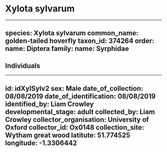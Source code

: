 # Xylota sylvarum

---
species: Xylota sylvarum
common_name: golden-tailed hoverfly
taxon_id: 374264
order:
  name: Diptera
family:
  name: Syrphidae
---

## Individuals

---
id: idXylSylv2
sex: Male
date_of_collection: 08/08/2019
date_of_identification: 08/08/2019
identified_by: Liam Crowley
developmental_stage: adult
collected_by: Liam Crowley
collector_organisation: University of Oxford
collector_id: Ox0148
collection_site: Wytham great wood
latitute: 51.774525
longitude: -1.3306442
---
